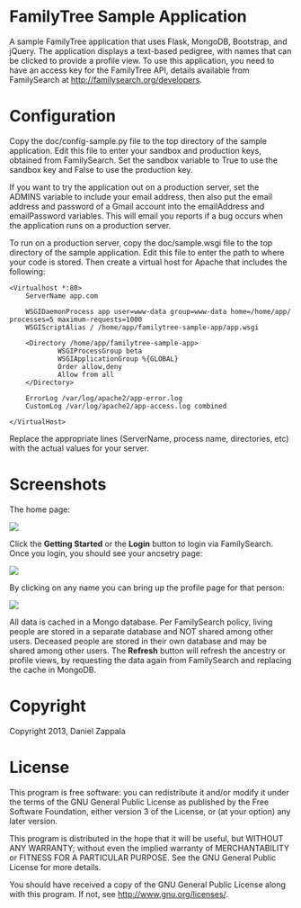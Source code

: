 FamilyTree Sample Application
=============================

A sample FamilyTree application that uses Flask, MongoDB, Bootstrap, and jQuery. The
application displays a text-based pedigree, with names that can be clicked to provide a profile view.
To use this application, you need to have an access key for the FamilyTree API, details available from
FamilySearch at http://familysearch.org/developers.

Configuration
=============

Copy the doc/config-sample.py file to the top directory of the sample application. Edit this file
to enter your sandbox and production keys, obtained from FamilySearch. Set the sandbox variable to True
to use the sandbox key and False to use the production key.

If you want to try the application out on a production server, set the ADMINS variable to include
your email address, then also put the email address and password of a Gmail account into the emailAddress
and emailPassword variables. This will email you reports if a bug occurs when the application runs
on a production server.

To run on a production server, copy the doc/sample.wsgi file to the top directory of the sample application.
Edit this file to enter the path to where your code is stored. Then create a virtual host for Apache
that includes the following:

    <Virtualhost *:80>
        ServerName app.com

        WSGIDaemonProcess app user=www-data group=www-data home=/home/app/ processes=5 maximum-requests=1000
        WSGIScriptAlias / /home/app/familytree-sample-app/app.wsgi

        <Directory /home/app/familytree-sample-app>
                WSGIProcessGroup beta
                WSGIApplicationGroup %{GLOBAL}
                Order allow,deny
                Allow from all
        </Directory>            

        ErrorLog /var/log/apache2/app-error.log
        CustomLog /var/log/apache2/app-access.log combined

    </VirtualHost>

Replace the appropriate lines (ServerName, process name, directories, etc) with the actual values for your
server.

Screenshots
===========

The home page:

![](screenshots/home.jpg)

Click the **Getting Started** or the **Login** button to login via
FamilySearch. Once you login, you should see your ancsetry page:

![](screenshots/ancestry.jpg)

By clicking on any name you can bring up the profile page for that
person:

![](screenshots/profile.jpg)

All data is cached in a Mongo database. Per FamilySearch policy,
living people are stored in a separate database and NOT shared among
other users. Deceased people are stored in their own database and may
be shared among other users.  The **Refresh** button will refresh the
ancestry or profile views, by requesting the data again from
FamilySearch and replacing the cache in MongoDB.

Copyright
=========
Copyright 2013, Daniel Zappala

License
=======

This program is free software: you can redistribute it and/or modify
it under the terms of the GNU General Public License as published by
the Free Software Foundation, either version 3 of the License, or
(at your option) any later version.

This program is distributed in the hope that it will be useful,
but WITHOUT ANY WARRANTY; without even the implied warranty of
MERCHANTABILITY or FITNESS FOR A PARTICULAR PURPOSE.  See the
GNU General Public License for more details.

You should have received a copy of the GNU General Public License
along with this program.  If not, see <http://www.gnu.org/licenses/>.
